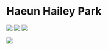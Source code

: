# Haeun Hailey Park
<img src="https://img.shields.io/badge/JAVA-1126AB?style=flat-square&logo=Java&logoColor=white"/></a>
<img src="https://img.shields.io/badge/JavaScript-pink?style=flat-square&logo=JavaScript&logoColor=white"/></a>
<img src="https://img.shields.io/badge/Python-3766AB?style=flat-square&logo=Python&logoColor=white"/></a>

<img src="https://img.shields.io/badge/HTML-yellow?style=flat-square&logo=HTML&logoColor=white"/></a>
